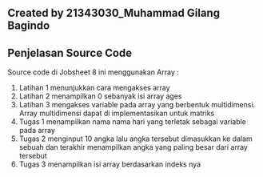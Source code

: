 ## Created by 21343030_Muhammad Gilang Bagindo

## Penjelasan Source Code
Source code di Jobsheet 8 ini menggunakan Array :
1. Latihan 1 menunjukkan cara mengakses array
2. Latihan 2 menampilkan 0 sebanyak isi array ages
3. Latihan 3 mengakses variable pada array yang berbentuk multidimensi. Array multidimensi dapat di implementasikan untuk matriks
4. Tugas 1 menampilkan nama nama hari yang terletak sebagai variable pada array
5. Tugas 2 menginput 10 angka lalu angka tersebut dimasukkan ke dalam sebuah dan terakhir menampilkan angka yang paling besar dari array tersebut
6. Tugas 3 menampilkan isi array berdasarkan indeks nya
